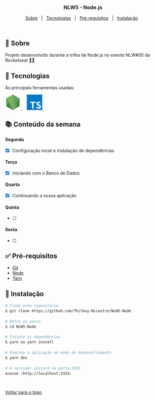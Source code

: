 <div align="center" id="top">
  <h3>NLW5 - Node.js</h3>
</div>

<p align="center">
  <a href="#dart-sobre">Sobre</a> &#xa0; | &#xa0;
  <a href="#rocket-tecnologias">Tecnologias</a> &#xa0; | &#xa0;
  <a href="#white_check_mark-pré-requisitos">Pré-requisitos</a> &#xa0; | &#xa0;
  <a href="#checkered_flag-instalação">Instalação</a> &#xa0;
</p>

<br>

## :dart: Sobre ##

Projeto desenvolvido durante a trilha de Node.js no evento NLW#05 da Rocketseat 🚀💜

## :rocket: Tecnologias ##

As principais ferramentas usadas:

<a href="https://nodejs.org/en/">
  <img width="50" title="Nodejs" alt="Typescript" src="https://raw.githubusercontent.com/github/explore/80688e429a7d4ef2fca1e82350fe8e3517d3494d/topics/nodejs/nodejs.png">
</a> &#xa0; &#xa0;

<a href="https://www.typescriptlang.org">
  <img width="50" title="Typescript" alt="Typescript" src="https://raw.githubusercontent.com/github/explore/80688e429a7d4ef2fca1e82350fe8e3517d3494d/topics/typescript/typescript.png">
</a> &#xa0; &#xa0;

## 📚 Conteúdo da semana

#### Segunda

- [x] Configuração incial e instalação de dependências

#### Terça

- [x] Iniciando com o Banco de Dados

#### Quarta

- [x] Continuando a nossa aplicação

#### Quinta

- [ ] 

#### Sexta

- [ ] 

## :white_check_mark: Pré-requisitos ##

- [Git](https://git-scm.com)
- [Node](https://nodejs.org/en/)
- [Yarn](https://yarnpkg.com/)

## :checkered_flag: Instalação ##

```bash
# Clone este repositório
$ git clone https://github.com/Thifany-Nicastro/NLW5-Node

# Entre na pasta
$ cd NLW5-Node

# Instale as dependências
$ yarn ou yarn install

# Execute a aplicação em modo de desenvolvimento
$ yarn dev

# O servidor inciará na porta:3333
acesse <http://localhost:3333>
```

&#xa0;

<a href="#top">Voltar para o topo</a>